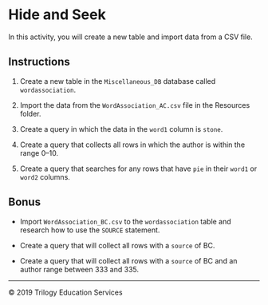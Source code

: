 # Hide and Seek 

In this activity, you will create a new table and import data from a CSV file.

## Instructions

1. Create a new table in the `Miscellaneous_DB` database called `wordassociation`.

1. Import the data from the `WordAssociation_AC.csv` file in the Resources folder.

1. Create a query in which the data in the `word1` column is `stone`. 

1. Create a query that collects all rows in which the author is within the range 0–10.

1. Create a query that searches for any rows that have `pie` in their `word1` or `word2` columns.

## Bonus

* Import `WordAssociation_BC.csv` to the `wordassociation` table and research how to use the `SOURCE` statement.

* Create a query that will collect all rows with a `source` of BC.

* Create a query that will collect all rows with a `source` of BC and an author range between 333 and 335.

- - - 

© 2019 Trilogy Education Services
